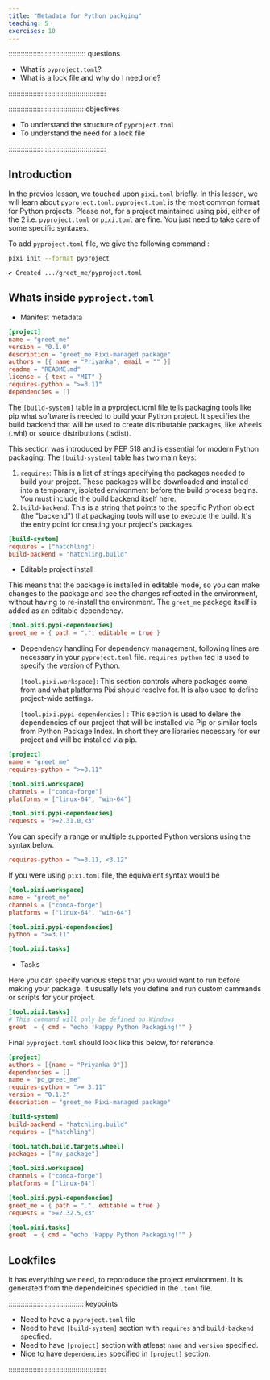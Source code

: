 ```yaml
---
title: "Metadata for Python packging"
teaching: 5
exercises: 10
---
```


:::::::::::::::::::::::::::::::::::::: questions

- What is `pyproject.toml`?
- What is a lock file and why do I need one? 

::::::::::::::::::::::::::::::::::::::::::::::::

::::::::::::::::::::::::::::::::::::: objectives

- To understand the structure of `pyproject.toml`
- To understand the need for a lock file

::::::::::::::::::::::::::::::::::::::::::::::::

## Introduction

In the previos lesson, we touched upon `pixi.toml` briefly. In this lesson, we will learn about `pyproject.toml`.
`pyproject.toml` is the most common format for Python projects.
Please not, for a project maintained using pixi, either of the 2 i.e. `pyproject.toml` or `pixi.toml` are fine. You just need to take care of some specific syntaxes.

To add `pyproject.toml` file, we give the following command : 
```bash
pixi init --format pyproject
```
```output
✔ Created .../greet_me/pyproject.toml
```
## Whats inside `pyproject.toml`

- Manifest metadata
```toml
[project]
name = "greet_me"
version = "0.1.0"
description = "greet_me Pixi-managed package"
authors = [{ name = "Priyanka", email = "" }]
readme = "README.md"
license = { text = "MIT" }
requires-python = ">=3.11"
dependencies = []
```
The `[build-system]` table in a pyproject.toml file tells packaging tools like pip what software is needed to build your Python project. It specifies the build backend that will be used to create distributable packages, like wheels (.whl) or source distributions (.sdist).

This section was introduced by PEP 518 and is essential for modern Python packaging.
The `[build-system]` table has two main keys:

1. `requires`: This is a list of strings specifying the packages needed to build your project. These packages will be downloaded and installed into a temporary, isolated environment before the build process begins. You must include the build backend itself here.
2. `build-backend`: This is a string that points to the specific Python object (the "backend") that packaging tools will use to execute the build. It's the entry point for creating your project's packages.
```toml
[build-system]
requires = ["hatchling"]
build-backend = "hatchling.build"
```
- Editable project install

This means that the package is installed in editable mode, so you can make changes to the package and see the changes reflected in the environment, without having to re-install the environment. The `greet_me` package itself is added as an editable dependency.
  
```toml
[tool.pixi.pypi-dependencies]
greet_me = { path = ".", editable = true }
```
  
- Dependency handling
  For dependency management, following lines are necessary in your `pyproject.toml` file. `requires_python` tag is used to specify the version of Python.
  
  `[tool.pixi.workspace]`: This section controls where packages come from and what platforms Pixi should resolve for. It is also used to define project-wide settings.
  
  `[tool.pixi.pypi-dependencies]` : This section is used to delare the dependencies of our project that will be installed via Pip or similar tools from Python Package Index. In short they are libraries necessary for our project and will be installed via pip.

```toml
[project]
name = "greet_me"
requires-python = ">=3.11"

[tool.pixi.workspace]
channels = ["conda-forge"]
platforms = ["linux-64", "win-64"]

[tool.pixi.pypi-dependencies]
requests = ">=2.31.0,<3"
```
You can specify a range or multiple supported Python versions using the syntax below.
```toml
requires-python = ">=3.11, <3.12"
```
If you were using `pixi.toml` file, the equivalent syntax would be 
```toml
[tool.pixi.workspace]
name = "greet_me"
channels = ["conda-forge"]
platforms = ["linux-64", "win-64"]

[tool.pixi.pypi-dependencies]
python = ">=3.11"

[tool.pixi.tasks]
```
- Tasks

Here you can specify various steps that you would want to run before making your package. It ususally lets you define and run custom cammands or scripts for your project.
```toml
[tool.pixi.tasks]
# This command will only be defined on Windows
greet  = { cmd = "echo 'Happy Python Packaging!'" }
```
Final `pyproject.toml` should look like this below, for reference.

```toml
[project]
authors = [{name = "Priyanka O"}]
dependencies = []
name = "po_greet_me"
requires-python = ">= 3.11"
version = "0.1.2"
description = "greet_me Pixi-managed package"

[build-system]
build-backend = "hatchling.build"
requires = ["hatchling"]

[tool.hatch.build.targets.wheel]
packages = ["my_package"]

[tool.pixi.workspace]
channels = ["conda-forge"]
platforms = ["linux-64"]

[tool.pixi.pypi-dependencies]
greet_me = { path = ".", editable = true }
requests = ">=2.32.5,<3"

[tool.pixi.tasks]
greet  = { cmd = "echo 'Happy Python Packaging!'" }
```
## Lockfiles
It has everything we need, to reporoduce the project environment. It is generated from the dependeicines specidied in the `.toml` file.

::::::::::::::::::::::::::::::::::::: keypoints
- Need to have a `pyproject.toml` file
- Need to have `[build-system]` section  with `requires` and `build-backend` specfied.
- Need to have `[project]` section with atleast `name` and `version` specified.
- Nice to have `dependencies` specified in `[project]` section.
  
::::::::::::::::::::::::::::::::::::::::::::::::
